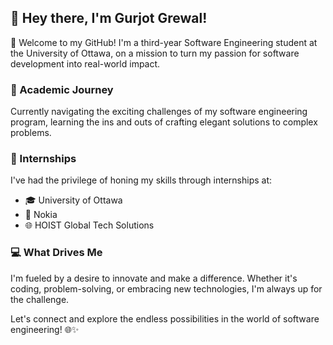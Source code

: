 ## 👋 Hey there, I'm Gurjot Grewal!

🚀 Welcome to my GitHub! I'm a third-year Software Engineering student at the University of Ottawa, on a mission to turn my passion for software development into real-world impact.

### 📘 Academic Journey
Currently navigating the exciting challenges of my software engineering program, learning the ins and outs of crafting elegant solutions to complex problems.

### 💼 Internships
I've had the privilege of honing my skills through internships at:
- 🎓 University of Ottawa
- 📱 Nokia
- 🌐 HOIST Global Tech Solutions

### 💻 What Drives Me
I'm fueled by a desire to innovate and make a difference. Whether it's coding, problem-solving, or embracing new technologies, I'm always up for the challenge.

Let's connect and explore the endless possibilities in the world of software engineering! 🌐✨
